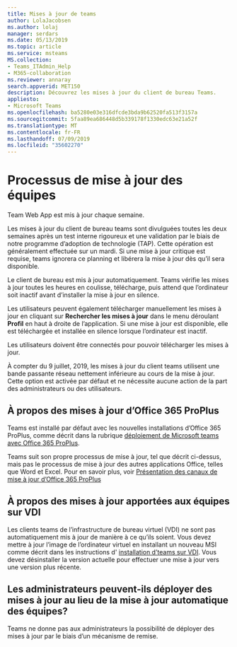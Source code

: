 ```yaml
---
title: Mises à jour de teams
author: LolaJacobsen
ms.author: lolaj
manager: serdars
ms.date: 05/13/2019
ms.topic: article
ms.service: msteams
MS.collection:
- Teams_ITAdmin_Help
- M365-collaboration
ms.reviewer: annaray
search.appverid: MET150
description: Découvrez les mises à jour du client de bureau Teams.
appliesto:
- Microsoft Teams
ms.openlocfilehash: ba5280e03e316dfcde3bda9b62520fa513f3157a
ms.sourcegitcommit: 5faa89ea686448d5b339178f1330edc63e21a52f
ms.translationtype: MT
ms.contentlocale: fr-FR
ms.lasthandoff: 07/09/2019
ms.locfileid: "35602270"
---
```

# <a name="teams-update-process"></a>Processus de mise à jour des équipes

Team Web App est mis à jour chaque semaine.

Les mises à jour du client de bureau teams sont divulguées toutes les deux semaines après un test interne rigoureux et une validation par le biais de notre programme d’adoption de technologie (TAP). Cette opération est généralement effectuée sur un mardi. Si une mise à jour critique est requise, teams ignorera ce planning et libérera la mise à jour dès qu’il sera disponible.

Le client de bureau est mis à jour automatiquement. Teams vérifie les mises à jour toutes les heures en coulisse, télécharge, puis attend que l’ordinateur soit inactif avant d’installer la mise à jour en silence.

Les utilisateurs peuvent également télécharger manuellement les mises à jour en cliquant sur **Rechercher les mises à jour** dans le menu déroulant **Profil** en haut à droite de l’application. Si une mise à jour est disponible, elle est téléchargée et installée en silence lorsque l’ordinateur est inactif.

Les utilisateurs doivent être connectés pour pouvoir télécharger les mises à jour. 

À compter du 9 juillet, 2019, les mises à jour du client teams utilisent une bande passante réseau nettement inférieure au cours de la mise à jour. Cette option est activée par défaut et ne nécessite aucune action de la part des administrateurs ou des utilisateurs.


## <a name="what-about-updates-to-office-365-proplus"></a>À propos des mises à jour d’Office 365 ProPlus

Teams est installé par défaut avec les nouvelles installations d’Office 365 ProPlus, comme décrit dans la rubrique [déploiement de Microsoft teams avec Office 365 ProPlus](https://docs.microsoft.com/DeployOffice/teams-install). 

Teams suit son propre processus de mise à jour, tel que décrit ci-dessus, mais pas le processus de mise à jour des autres applications Office, telles que Word et Excel. Pour en savoir plus, voir [Présentation des canaux de mise à jour d’Office 365 ProPlus](https://docs.microsoft.com/DeployOffice/overview-of-update-channels-for-office-365-proplus)

## <a name="what-about-updates-to-teams-on-vdi"></a>À propos des mises à jour apportées aux équipes sur VDI

Les clients teams de l’infrastructure de bureau virtuel (VDI) ne sont pas automatiquement mis à jour de manière à ce qu’ils soient. Vous devez mettre à jour l’image de l’ordinateur virtuel en installant un nouveau MSI comme décrit dans les instructions d' [installation d’teams sur VDI](https://docs.microsoft.com/microsoftteams/teams-for-vdi#install-teams-on-vdi). Vous devez désinstaller la version actuelle pour effectuer une mise à jour vers une version plus récente.

## <a name="can-admins-deploy-updates-instead-of-teams-auto-updating"></a>Les administrateurs peuvent-ils déployer des mises à jour au lieu de la mise à jour automatique des équipes?

Teams ne donne pas aux administrateurs la possibilité de déployer des mises à jour par le biais d’un mécanisme de remise.
